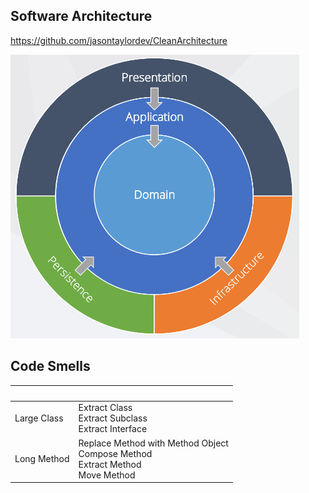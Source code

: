 
## Software Architecture
https://github.com/jasontaylordev/CleanArchitecture 

![Clean Architecture](./img/clean-architecture.png)

## Code Smells
&nbsp; |  &nbsp;
-- | --
Large Class | Extract Class <br/> Extract Subclass <br/> Extract Interface
Long Method | Replace Method with Method Object <br/> Compose Method <br/> Extract Method <br/> Move Method


